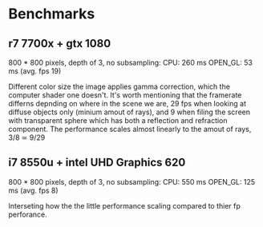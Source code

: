# Benchmarks
## r7 7700x + gtx 1080
800 * 800 pixels, depth of 3, no subsampling:
CPU: 260 ms
OPEN_GL: 53 ms (avg. fps 19) 

Different color size the image applies gamma correction, which the computer shader one doesn't.
It's worth mentioning that the framerate differns depnding on where in the scene we are, 29 fps when looking at diffuse objects only (minium amout of rays), and 9 when filing the screen with transparent sphere which has both a reflection and refraction component. The performance scales almost linearly to the amout of rays, 3/8 ≃ 9/29

## i7 8550u + intel UHD Graphics 620
800 * 800 pixels, depth of 3, no subsampling:
CPU: 550 ms
OPEN_GL: 125 ms (avg. fps 8)

Interseting how the the little performance scaling compared to thier fp perforance.
